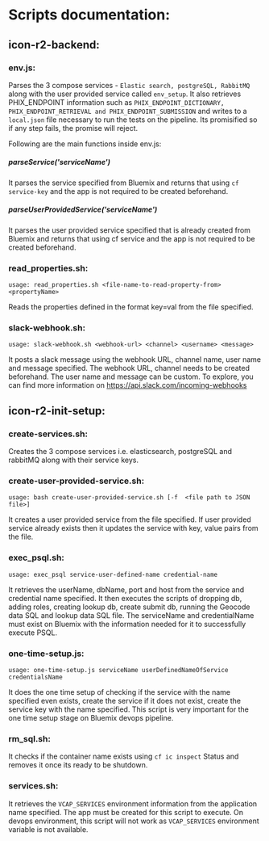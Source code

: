# Scripts documentation: 

## icon-r2-backend:

### env.js:
Parses the 3 compose services - `Elastic search, postgreSQL, RabbitMQ` along with the user provided service called `env_setup`. It also retrieves PHIX_ENDPOINT information such as `PHIX_ENDPOINT_DICTIONARY, PHIX_ENDPOINT_RETRIEVAL and PHIX_ENDPOINT_SUBMISSION` and writes to a `local.json` file necessary to run the tests on the pipeline. Its promisified so if any step fails, the promise will reject.

Following are the main functions inside env.js:

##### parseService('serviceName')
It parses the service specified from Bluemix and returns that using `cf service-key` and the app is not required to be created beforehand.

##### parseUserProvidedService('serviceName')
It parses the user provided service specified that is already created from Bluemix and returns that using cf service and the app is not required to be created beforehand.

### read_properties.sh:
```usage: read_properties.sh <file-name-to-read-property-from> <propertyName>```

Reads the properties defined in the format key=val from the file specified.

### slack-webhook.sh:
```usage: slack-webhook.sh <webhook-url> <channel> <username> <message>```

It posts a slack message using the webhook URL, channel name, user name and message specified. The webhook URL, channel needs to be created beforehand. The user name and message can be custom. To explore, you can find more information on https://api.slack.com/incoming-webhooks

## icon-r2-init-setup:

### create-services.sh:
Creates the 3 compose services i.e. elasticsearch, postgreSQL and rabbitMQ along with their service keys.

### create-user-provided-service.sh:
```usage: bash create-user-provided-service.sh [-f  <file path to JSON file>]```

It creates a user provided service from the file specified. If user provided service already exists then it updates the service with key, value pairs from the file.


### exec_psql.sh:
```usage: exec_psql service-user-defined-name credential-name```

It retrieves the userName, dbName, port and host from the service and credential name specified. It then executes the scripts of dropping db, adding roles, creating lookup db, create submit db, running the Geocode data SQL and lookup data SQL file. The serviceName and credentialName must exist on Bluemix with the information needed for it to successfully execute PSQL.

### one-time-setup.js:
```usage: one-time-setup.js serviceName userDefinedNameOfService credentialsName```

It does the one time setup of checking if the service with the name specified even exists, create the service if it does not exist, create the service key with the name specified. This script is very important for the one time setup stage on Bluemix devops pipeline.

### rm_sql.sh:
It checks if the container name exists using `cf ic inspect` Status and removes it once its ready to be shutdown.

### services.sh:
It retrieves the `VCAP_SERVICES` environment information from the application name specified. The app must be created for this script to execute. On devops environment, this script will not work as `VCAP_SERVICES` environment variable is not available.
